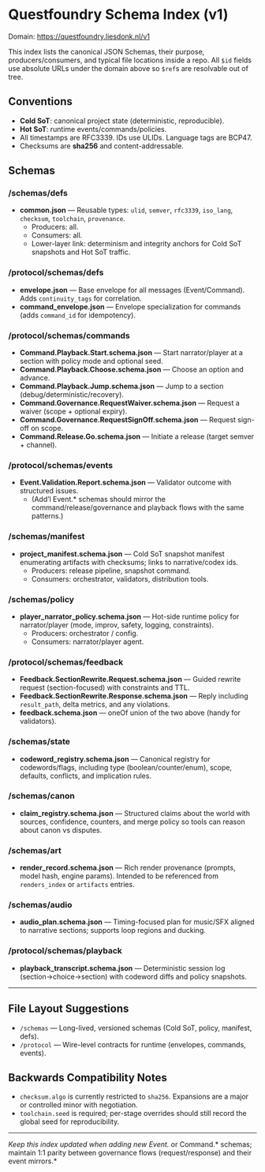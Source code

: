 # Questfoundry Schema Index (v1)

Domain: https://questfoundry.liesdonk.nl/v1

This index lists the canonical JSON Schemas, their purpose, producers/consumers, and typical file locations inside a repo.
All `$id` fields use absolute URLs under the domain above so `$ref`s are resolvable out of tree.

## Conventions
- **Cold SoT**: canonical project state (deterministic, reproducible).
- **Hot SoT**: runtime events/commands/policies.
- All timestamps are RFC3339. IDs use ULIDs. Language tags are BCP47.
- Checksums are **sha256** and content-addressable.

## Schemas

### /schemas/defs
- **common.json** — Reusable types: `ulid`, `semver`, `rfc3339`, `iso_lang`, `checksum`, `toolchain`, `provenance`.
  - Producers: all.
  - Consumers: all.
  - Lower-layer link: determinism and integrity anchors for Cold SoT snapshots and Hot SoT traffic.

### /protocol/schemas/defs
- **envelope.json** — Base envelope for all messages (Event/Command). Adds `continuity_tags` for correlation.
- **command_envelope.json** — Envelope specialization for commands (adds `command_id` for idempotency).

### /protocol/schemas/commands
- **Command.Playback.Start.schema.json** — Start narrator/player at a section with policy mode and optional seed.
- **Command.Playback.Choose.schema.json** — Choose an option and advance.
- **Command.Playback.Jump.schema.json** — Jump to a section (debug/deterministic/recovery).
- **Command.Governance.RequestWaiver.schema.json** — Request a waiver (scope + optional expiry).
- **Command.Governance.RequestSignOff.schema.json** — Request sign-off on scope.
- **Command.Release.Go.schema.json** — Initiate a release (target semver + channel).

### /protocol/schemas/events
- **Event.Validation.Report.schema.json** — Validator outcome with structured issues.
  - (Add’l Event.* schemas should mirror the command/release/governance and playback flows with the same patterns.)

### /schemas/manifest
- **project_manifest.schema.json** — Cold SoT snapshot manifest enumerating artifacts with checksums; links to narrative/codex ids.
  - Producers: release pipeline, snapshot command.
  - Consumers: orchestrator, validators, distribution tools.

### /schemas/policy
- **player_narrator_policy.schema.json** — Hot-side runtime policy for narrator/player (mode, improv, safety, logging, constraints).
  - Producers: orchestrator / config.
  - Consumers: narrator/player agent.

### /protocol/schemas/feedback
- **Feedback.SectionRewrite.Request.schema.json** — Guided rewrite request (section-focused) with constraints and TTL.
- **Feedback.SectionRewrite.Response.schema.json** — Reply including `result_path`, delta metrics, and any violations.
- **feedback.schema.json** — oneOf union of the two above (handy for validators).

### /schemas/state
- **codeword_registry.schema.json** — Canonical registry for codewords/flags, including type (boolean/counter/enum), scope,
  defaults, conflicts, and implication rules.

### /schemas/canon
- **claim_registry.schema.json** — Structured claims about the world with sources, confidence, counters, and merge policy
  so tools can reason about canon vs disputes.

### /schemas/art
- **render_record.schema.json** — Rich render provenance (prompts, model hash, engine params). Intended to be referenced
  from `renders_index` or `artifacts` entries.

### /schemas/audio
- **audio_plan.schema.json** — Timing-focused plan for music/SFX aligned to narrative sections; supports loop regions and ducking.

### /protocol/schemas/playback
- **playback_transcript.schema.json** — Deterministic session log (section→choice→section) with codeword diffs and policy snapshots.

---

## File Layout Suggestions
- `/schemas` — Long-lived, versioned schemas (Cold SoT, policy, manifest, defs).
- `/protocol` — Wire-level contracts for runtime (envelopes, commands, events).

## Backwards Compatibility Notes
- `checksum.algo` is currently restricted to `sha256`. Expansions are a major or controlled minor with negotiation.
- `toolchain.seed` is required; per-stage overrides should still record the global seed for reproducibility.

---


*Keep this index updated when adding new Event.* or Command.* schemas; maintain 1:1 parity between governance flows (request/response) and their event mirrors.*
